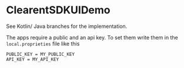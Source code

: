 # ClearentSDKUIDemo

See Kotlin/ Java branches for the implementation.

The apps require a public and an api key.
To set them write them in the ```local.proprieties``` file like this

```
PUBLIC_KEY = MY_PUBLIC_KEY
API_KEY = MY_API_KEY
```
